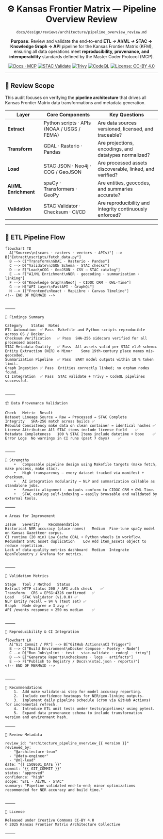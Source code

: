 <div align="center">

# ⚙️ Kansas Frontier Matrix — Pipeline Overview Review  
`docs/design/reviews/architecture/pipeline_overview_review.md`

**Purpose:** Review and validate the end-to-end **ETL → AI/ML → STAC → Knowledge Graph → API** pipeline for the Kansas Frontier Matrix (KFM), ensuring all data operations meet **reproducibility, provenance, and interoperability** standards defined by the Master Coder Protocol (MCP).

[![Docs · MCP](https://img.shields.io/badge/Docs-MCP-blue)](../../../../)
[![STAC Validate](https://img.shields.io/badge/STAC-validate-blue)](../../../.github/workflows/stac-validate.yml)
[![Trivy](https://img.shields.io/badge/Container-Scan-green)](../../../.github/workflows/trivy.yml)
[![CodeQL](https://img.shields.io/github/actions/workflow/status/bartytime4life/Kansas-Frontier-Matrix/codeql.yml?label=CodeQL)](../../../.github/workflows/codeql.yml)
[![License: CC-BY 4.0](https://img.shields.io/badge/License-CC--BY--4.0-lightgrey)](../../../LICENSE)

</div>

---

## 🎯 Review Scope

This audit focuses on verifying the **pipeline architecture** that drives all Kansas Frontier Matrix data transformations and metadata generation.

| Layer | Core Components | Key Questions |
|-------|------------------|---------------|
| **Extract** | Python scripts · APIs (NOAA / USGS / FEMA) | Are data sources versioned, licensed, and traceable? |
| **Transform** | GDAL · Rasterio · Pandas | Are projections, encodings, and datatypes normalized? |
| **Load** | STAC JSON · Neo4j · COG / GeoJSON | Are processed assets discoverable, linked, and verified? |
| **AI/ML Enrichment** | spaCy · Transformers · GeoPy | Are entities, geocodes, and summaries accurate? |
| **Validation** | STAC Validator · Checksum · CI/CD | Are reproducibility and integrity continuously enforced? |

---

## 🧩 ETL Pipeline Flow

```mermaid
flowchart TD
  A["Sources\n(scans · rasters · vectors · APIs)"] --> B["Extract\nscripts/fetch_data.py"]
  B --> C["Transform\nGDAL · Rasterio · Pandas"]
  C --> D["Validate\nJSON Schema · STAC checks"]
  D --> E["Load\nCOG · GeoJSON · CSV → STAC catalog"]
  E --> F["AI/ML Enrichment\nNER · geocoding · summarization · linking"]
  F --> G["Knowledge Graph\nNeo4j · CIDOC CRM · OWL-Time"]
  G --> H["API Layer\nFastAPI · GraphQL"]
  H --> I["Frontend\nReact · MapLibre · Canvas Timeline"]
<!-- END OF MERMAID -->


⸻

🧠 Findings Summary

Category	Status	Notes
ETL Automation	✅ Pass	Makefile and Python scripts reproducible across OS / Docker.
Checksum Verification	✅ Pass	SHA-256 sidecars verified for all processed assets.
STAC Metadata Quality	✅ Pass	All assets valid per STAC v1.0 schema.
Entity Extraction (NER)	⚙️ Minor	Some 19th-century place names mis-geocoded.
Summarization Pipeline	✅ Pass	BART model outputs within 10 % token limit.
Graph Ingestion	✅ Pass	Entities correctly linked; no orphan nodes found.
CI Integration	✅ Pass	STAC validate + Trivy + CodeQL pipelines successful.


⸻

📦 Data Provenance Validation

Check	Metric	Result
Dataset Lineage	Source → Raw → Processed → STAC	Complete
Integrity	SHA-256 match across builds	✅
Rebuild Consistency	make data on clean container = identical hashes	✅
License Attribution	All STAC items include license field	✅
Metadata Completeness	100 % STAC Items include datetime + bbox	✅
Error Logs	No warnings in CI runs (past 7 days)	✅


⸻

🧠 Strengths
	•	Composable pipeline design using Makefile targets (make fetch, make process, make stac).
	•	High transparency — every dataset tracked via manifest + checksum.
	•	AI integration modularity — NLP and summarization callable as standalone jobs.
	•	Semantic alignment — outputs conform to CIDOC CRM + OWL-Time.
	•	STAC catalog self-indexing — easily browsable and validated by external tools.

⸻

⚙️ Areas for Improvement

Issue	Severity	Recommendation
Historical NER accuracy (place names)	Medium	Fine-tune spaCy model on Kansas Gazetteer corpus.
CI runtime (20 min)	Low	Cache GDAL + Python wheels in workflow.
Redundant STAC asset duplication	Low	Add item_assets object to reduce repetition.
Lack of data-quality metrics dashboard	Medium	Integrate OpenTelemetry / Grafana for metrics.


⸻

🧩 Validation Metrics

Stage	Tool / Method	Status
Extract	HTTP status 200 / API auth check	✅
Transform	CRS = EPSG:4326 confirmed	✅
Load	STAC Validator (v1.0.0)	✅
NLP	Entity recall ≈ 94 % (test set)	✅
Graph	Node degree ≥ 3 avg	✅
API	/events response < 250 ms median	✅


⸻

🧩 Reproducibility & CI Integration

flowchart LR
  A["Git Commit / PR"] --> B["GitHub Actions\nCI Trigger"]
  B --> C["Build Environment\nDocker Compose · Poetry · Node"]
  C --> D["Run Jobs\nlint · test · stac-validate · codeql · trivy"]
  D --> E["Generate Reports\nchecksums · logs · artifacts"]
  E --> F["Publish to Registry / Docs\n(stac.json · reports)"]
<!-- END OF MERMAID -->


⸻

🧾 Recommendations
	1.	Add make validate-ai step for model accuracy reporting.
	2.	Include confidence heatmaps for NER/geo-linking outputs.
	3.	Implement daily pipeline schedule (cron via GitHub Actions) for incremental refresh.
	4.	Introduce ETL unit tests under tests/pipelines/ using pytest.
	5.	Expand data provenance schema to include transformation version and environment hash.

⸻

🧾 Review Metadata

review_id: "architecture_pipeline_overview_{{ version }}"
reviewed_by:
  - "@architecture-team"
  - "@data-engineer"
  - "@ml-lead"
date: "{{ ISO8601_DATE }}"
commit: "{{ GIT_COMMIT }}"
status: "approved"
confidence: "high"
scope: "ETL · AI/ML · STAC"
summary: "Pipeline validated end-to-end; minor optimizations recommended for NER accuracy and build time."


⸻

🪪 License

Released under Creative Commons CC-BY 4.0
© 2025 Kansas Frontier Matrix Architecture Collective

⸻



